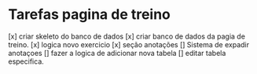 # Tarefas pagina de treino

[x] criar skeleto do banco de dados
[x] criar banco de dados da pagia de treino.
[x] logica novo exercicio
[x] seção anotações
[] Sistema de expadir anotaçoes
[] fazer a logica de adicionar nova tabela
[] editar tabela especifica.
